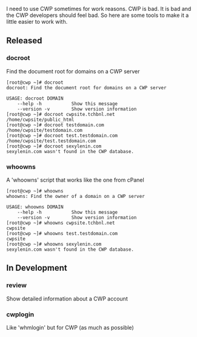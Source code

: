 I need to use CWP sometimes for work reasons. CWP is bad. It is bad and the CWP developers should feel bad. So here are some tools to make it a little easier to work with.

## Released
### docroot
Find the document root for domains on a CWP server

```
[root@cwp ~]# docroot
docroot: Find the document root for domains on a CWP server

USAGE: docroot DOMAIN
    --help -h           Show this message
    --version -v        Show version information
[root@cwp ~]# docroot cwpsite.tchbnl.net
/home/cwpsite/public_html
[root@cwp ~]# docroot testdomain.com
/home/cwpsite/testdomain.com
[root@cwp ~]# docroot test.testdomain.com
/home/cwpsite/test.testdomain.com
[root@cwp ~]# docroot sexylenin.com
sexylenin.com wasn't found in the CWP database.
```

### whoowns
A 'whoowns' script that works like the one from cPanel

```
[root@cwp ~]# whoowns
whoowns: Find the owner of a domain on a CWP server

USAGE: whoowns DOMAIN
    --help -h           Show this message
    --version -v        Show version information
[root@cwp ~]# whoowns cwpsite.tchbnl.net
cwpsite
[root@cwp ~]# whoowns test.testdomain.com
cwpsite
[root@cwp ~]# whoowns sexylenin.com
sexylenin.com wasn't found in the CWP database.
```

## In Development
### review
Show detailed information about a CWP account

### cwplogin
Like 'whmlogin' but for CWP (as much as possible)
